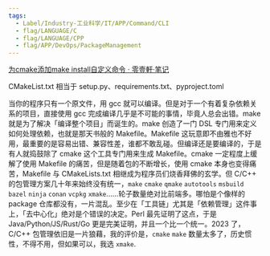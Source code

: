 ```yaml
---
tags:
  - Label/Industry-工业科学/IT/APP/Command/CLI
  - flag/LANGUAGE/C
  - flag/LANGUAGE/CPP
  - flag/APP/DevOps/PackageManagement
---
```


[为cmake添加make install自定义命令 · 零壹軒·笔记](https://note.qidong.name/2021/11/cmake-uninstall/)

CMakeList.txt 相当于 setup.py、requirements.txt、pyproject.toml


当你的程序只有一个原文件，用 gcc 就可以编译。但是对于一个有着复杂依赖关系的项目，直接使用 gcc 完成编译几乎是不可能的事情，毕竟人总会出错。make 就是为了解决「编译整个项目」而诞生的。make 创造了一门 DSL 专门用来定义如何处理依赖，也就是那天书般的 Makefile。Makefile 这玩意即不由雅也不好用，最重要的是容易出错、兼容性差，谁都不敢乱碰。但编译还是要编译的，于是有人就捣鼓除了 cmake 这个工具专门用来生成 Makefile。cmake 一定程度上缓解了使用 Makefile 的痛苦，但是随着包的不断增长，使用 cmake 本身也变得痛苦，Makefile 与 CMakeLists.txt 相继成为程序员们烧香拜佛的玄学。但 C/C++ 的包管理方案几十年来始终没有统一，`make` `cmake` `qmake` `autotools` `msbuild` `bazel` `ninja` `conan` `vcpkg` `xmake`……轮子数量绝对比前端多。哪怕是个像样的 package 仓库都没有，一片混乱。至少在「工具链」尤其是「依赖管理」这件事上，「去中心化」绝对是个错误的决定。Perl 最先证明了这点，于是 Java/Python/JS/Rust/Go 更是完美证明，并且一个比一个统一。2023 了，C/C++ 包管理依旧是一片狼藉，我的评价是，`cmake` `make` 数量太多了，历史惯性，不得不用，但如果可以，我选 `xmake`.
